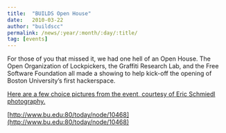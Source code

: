 ```yaml
---
title:  "BUILDS Open House"
date:   2010-03-22
author: "buildscc"
permalink: /news/:year/:month/:day/:title/
tag: [events]
---
```


For those of you that missed it, we had one hell of an Open House. The Open Organization of Lockpickers, the Graffiti Research Lab, and the Free Software Foundation all made a showing to help kick-off the opening of Boston University’s first hackerspace.

[Here are a few choice pictures from the event, courtesy of Eric Schmiedl photography.](http://www.photoshelter.com/c/ericschmiedl/gallery/BUILDS-Open-House/G0000byELvkjsu8c/)

[http://www.bu.edu:80/today/node/10468](http://www.bu.edu:80/today/node/10468)
